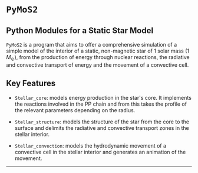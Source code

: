 # `PyMoS2`
Python Modules for a Static Star Model
---

`PyMoS2` is a program that aims to offer a comprehensive simulation of a simple model of the interior of a static, non-magnetic star of 1 solar mass $(1$ $M_{\odot})$, from the production of energy through nuclear reactions, the radiative and convective transport of energy and the movement of a convective cell.

## Key Features

- `Stellar_core`: models energy production in the star's core. It implements the reactions involved in the PP chain and from this takes the profile of the relevant parameters depending on the radius.

- `Stellar_structure`: models the structure of the star from the core to the surface and delimits the radiative and convective transport zones in the stellar interior.

- `Stellar_convection`: models the hydrodynamic movement of a convective cell in the stellar interior and generates an animation of the movement.

---

